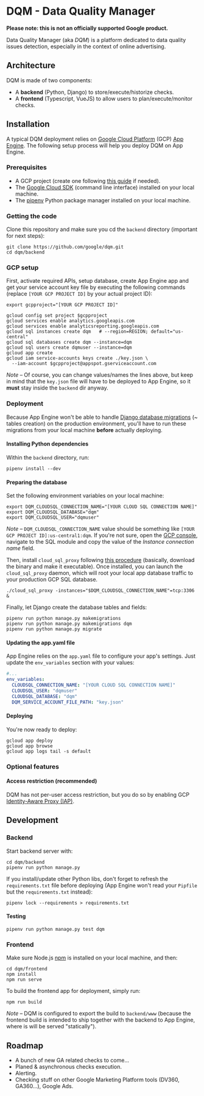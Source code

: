 # DQM - Data Quality Manager

__Please note: this is not an officially supported Google product.__

Data Quality Manager (aka _DQM_) is a platform dedicated to data quality issues detection, especially in the context of online advertising.


## Architecture

DQM is made of two components:

- A __backend__ (Python, Django) to store/execute/historize checks.
- A __frontend__ (Typescript, VueJS) to allow users to plan/execute/monitor checks.


## Installation

A typical DQM deployment relies on [Google Cloud Platform](https://cloud.google.com/gcp/) (GCP) [App Engine](https://cloud.google.com/appengine/). The following setup process will help you deploy DQM on App Engine.

### Prerequisites

- A GCP project (create one following [this guide](https://cloud.google.com/resource-manager/docs/creating-managing-projects) if needed).
- The [Google Cloud SDK](https://cloud.google.com/sdk/docs) (command line interface) installed on your local machine.
- The [pipenv](https://github.com/pypa/pipenv) Python package manager installed on your local machine.

### Getting the code

Clone this repository and make sure you cd the `backend` directory (important for next steps):

```
git clone https://github.com/google/dqm.git
cd dqm/backend
```

### GCP setup

First, activate required APIs, setup database, create App Engine app and get your service account key file by executing the following commands (replace `[YOUR GCP PROJECT ID]` by your actual project ID):

```shell
export gcpproject="[YOUR GCP PROJECT ID]"

gcloud config set project $gcpproject
gcloud services enable analytics.googleapis.com
gcloud services enable analyticsreporting.googleapis.com
gcloud sql instances create dqm   # --region=REGION; default="us-central"
gcloud sql databases create dqm --instance=dqm
gcloud sql users create dqmuser --instance=dqm
gcloud app create
gcloud iam service-accounts keys create ./key.json \
  --iam-account $gcpproject@appspot.gserviceaccount.com
```

_Note_ – Of course, you can change values/names the lines above, but keep in mind that the `key.json` file will have to be deployed to App Engine, so it __must__ stay inside the `backend` dir anyway.

### Deployment

Because App Engine won't be able to handle [Django database migrations](https://docs.djangoproject.com/en/3.0/topics/migrations/) (~ tables creation) on the production environment, you'll have to run these migrations from your local machine __before__ actually deploying.

#### Installing Python dependencies

Within the `backend` directory, run:

```shell
pipenv install --dev
```

#### Preparing the database

Set the following environment variables on your local machine:

```shell
export DQM_CLOUDSQL_CONNECTION_NAME="[YOUR CLOUD SQL CONNECTION NAME]"
export DQM_CLOUDSQL_DATABASE="dqm"
export DQM_CLOUDSQL_USER="dqmuser"
```

_Note_ – `DQM_CLOUDSQL_CONNECTION_NAME` value should be something like `[YOUR GCP PROJECT ID]:us-central1:dqm`. If you're not sure, open the [GCP console](https://console.cloud.google.com/), navigate to the SQL module and copy the value of the _Instance connection name_ field.

Then, install `cloud_sql_proxy` following [this procedure](https://cloud.google.com/sql/docs/mysql/connect-admin-proxy#install) (basically, download the binary and make it executable). Once installed, you can launch the `cloud_sql_proxy` daemon, which will root your local app database traffic to your production GCP SQL database.

```shell
./cloud_sql_proxy -instances="$DQM_CLOUDSQL_CONNECTION_NAME"=tcp:3306 &
```

Finally, let Django create the database tables and fields:

```shell
pipenv run python manage.py makemigrations
pipenv run python manage.py makemigrations dqm
pipenv run python manage.py migrate
```

#### Updating the app.yaml file

App Engine relies on the `app.yaml` file to configure your app's settings. Just update the `env_variables` section with your values:

```yaml
#...
env_variables:
  CLOUDSQL_CONNECTION_NAME: "[YOUR CLOUD SQL CONNECTION NAME]"
  CLOUDSQL_USER: "dqmuser"
  CLOUDSQL_DATABASE: "dqm"
  DQM_SERVICE_ACCOUNT_FILE_PATH: "key.json"
```

#### Deploying

You're now ready to deploy:

```shell
gcloud app deploy
gcloud app browse
gcloud app logs tail -s default
```

### Optional features

#### Access restriction (recommended)

DQM has not per-user access restriction, but you do so by enabling GCP [Identity-Aware Proxy (IAP)](https://cloud.google.com/iap/docs/app-engine-quickstart).


## Development

### Backend

Start backend server with:

```shell
cd dqm/backend
pipenv run python manage.py
```

If you install/update other Python libs, don't forget to refresh the `requirements.txt` file before deploying (App Engine won't read your `Pipfile` but the `requirements.txt` instead):

```shell
pipenv lock --requirements > requirements.txt
```

#### Testing

```shell
pipenv run python manage.py test dqm
```

### Frontend

Make sure Node.js [npm](https://www.npmjs.com/get-npm) is installed on your local machine, and then:

```shell
cd dqm/frontend
npm install
npm run serve
```

To build the frontend app for deployment, simply run:

```shell
npm run build
```

_Note_ – DQM is configured to export the build to `backend/www` (because the frontend build is intended to ship together with the backend to App Engine, where is will be served "statically").


## Roadmap

- A bunch of new GA related checks to come...
- Planed & asynchronous checks execution.
- Alerting.
- Checking stuff on other Google Marketing Platform tools (DV360, GA360...), Google Ads.
